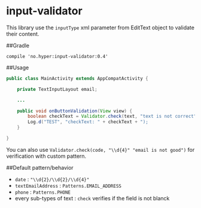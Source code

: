 # input-validator

This library use the `inputType` xml parameter from EditText object to validate their content.

##Gradle

```
compile 'no.hyper:input-validator:0.4'
```

##Usage

``` Java
public class MainActivity extends AppCompatActivity {

    private TextInputLayout email;

    ...

    public void onButtonValidation(View view) {
        boolean checkText = Validator.check(text, "text is not correct");
        Log.d("TEST", "checkText: " + checkText + ");
    }

}
```

You can also use `Validator.check(code, "\\d{4}" "email is not good")` for verification with custom pattern.

##Default pattern/behavior
* `date` : `"\\d{2}/\\d{2}/\\d{4}"`
* `textEmailAddress` : `Patterns.EMAIL_ADDRESS`
* `phone` : `Patterns.PHONE`
* every sub-types of text : `check` verifies if the field is not blanck
